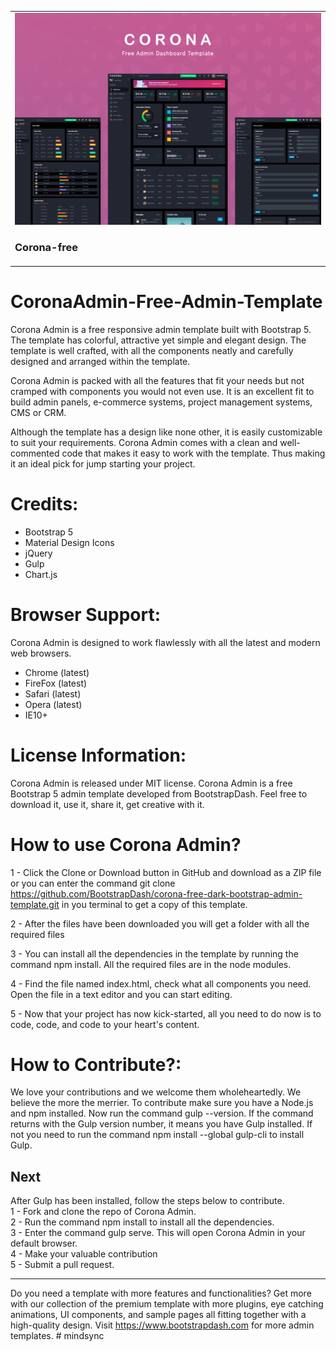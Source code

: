 <table>
  <tr>
    <td>
      <a href="https://www.bootstrapdash.com/demo/corona-free/jquery/template/index.html" target="_blank"><img src="preview.jpg"></a>
       <h3>Corona-free</h3>
    </td>
  </tr>
</table>

<h1>CoronaAdmin-Free-Admin-Template</h1>
Corona Admin is a free responsive admin template built with Bootstrap 5. The template has colorful, attractive yet simple and elegant design. The template is well crafted, with all the components neatly and carefully designed and arranged within the template.

Corona Admin is packed with all the features that fit your needs but not cramped with components you would not even use. It is an excellent fit to build admin panels, e-commerce systems, project management systems, CMS or CRM.

Although the template has a design like none other, it is easily customizable to suit your requirements. Corona Admin comes with a clean and well-commented code that makes it easy to work with the template. Thus making it an ideal pick for jump starting your project.

<h1>Credits:</h1>

- Bootstrap 5
- Material Design Icons
- jQuery
- Gulp
- Chart.js

<h1>Browser Support:</h1>

Corona Admin is designed to work flawlessly with all the latest and modern web browsers.

- Chrome (latest)
- FireFox (latest)
- Safari (latest)
- Opera (latest)
- IE10+

<h1>License Information:</h1>

Corona Admin is released under MIT license. Corona Admin is a free Bootstrap 5 admin template developed from BootstrapDash. Feel free to download it, use it, share it, get creative with it.

<h1>How to use Corona Admin?</h1>

1 - Click the Clone or Download button in GitHub and download as a ZIP file or you can enter the command git clone https://github.com/BootstrapDash/corona-free-dark-bootstrap-admin-template.git in you terminal to get a copy of this template.

2 - After the files have been downloaded you will get a folder with all the required files

3 - You can install all the dependencies in the template by running the command npm install. All the required files are in the node modules.

4 - Find the file named index.html, check what all components you need. Open the file in a text editor and you can start editing.

5 - Now that your project has now kick-started, all you need to do now is to code, code, and code to your heart's content.

<h1>How to Contribute?:</h1>

We love your contributions and we welcome them wholeheartedly. We believe the more the merrier.
To contribute make sure you have a Node.js and npm installed. Now run the command gulp --version. If the command returns with the Gulp version number, it means you have Gulp installed. If not you need to run the command npm install --global gulp-cli to install Gulp.

<h2>Next</h2>

After Gulp has been installed, follow the steps below to contribute.
<br>
1 - Fork and clone the repo of Corona Admin.
<br>
2 - Run the command npm install to install all the dependencies.
<br>
3 - Enter the command gulp serve. This will open Corona Admin in your default browser.
<br>
4 - Make your valuable contribution
<br>
5 - Submit a pull request.

  <hr>
	Do you need a template with more features and functionalities? Get more with our collection of the premium template with more plugins, eye catching animations, UI components, and sample pages all fitting together with a high-quality design.
Visit
  <a href="https://www.bootstrapdash.com" target="_blank">https://www.bootstrapdash.com</a> for more admin templates.
# mindsync
